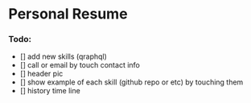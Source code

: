 # Personal Resume

### Todo:

- [] add new skills (qraphql)
- [] call or email by touch contact info
- [] header pic
- [] show example of each skill (github repo or etc) by touching them
- [] history time line
